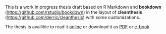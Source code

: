 This is a work in progress thesis draft based on R Markdown and **bookdown** (https://github.com/rstudio/bookdown) in the layout of **cleanthesis** (https://github.com/derric/cleanthesis) with some customizations. 

The thesis is availible to read it [online](https://ibn-salem.github.io/thesis/) or download it as [PDF](https://ibn-salem.github.io/thesis/thesis.pdf) or [e-book](https://ibn-salem.github.io/thesis/thesis.epub).
